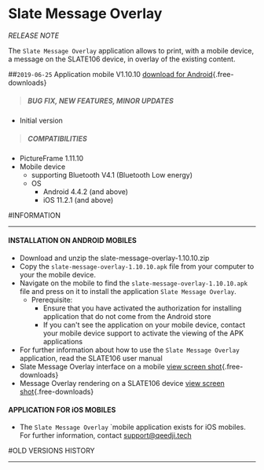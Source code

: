 # Slate Message Overlay
*RELEASE NOTE*

The `Slate Message Overlay` application allows to print, with a mobile device, a message on the SLATE106 device, in overlay of the existing content.
    
##`2019-06-25` Application mobile V1.10.10 [download for Android](slate106/slate-message-overlay/slate-message-overlay-1.10.10.zip){.free-downloads} 
>##### **BUG FIX, NEW FEATURES, MINOR UPDATES**
- Initial version    
>##### **COMPATIBILITIES**
- PictureFrame 1.11.10
- Mobile device 
    - supporting Bluetooth V4.1 (Bluetooth Low energy)
    - OS
        - Android 4.4.2 (and above)
        - iOS 11.2.1 (and above)

#INFORMATION
***********************************************************************
#### **INSTALLATION ON ANDROID MOBILES**  
- Download and unzip the slate-message-overlay-1.10.10.zip 
- Copy the `slate-message-overlay-1.10.10.apk` file from your computer to your the mobile device. 
- Navigate on the mobile to find the  `slate-message-overlay-1.10.10.apk` file and press on it to install the application `Slate Message Overlay`.
    - Prerequisite: 
        - Ensure that you have activated the authorization for installing application that do not come from the Android store
        - If you can't see the application on your mobile device, contact your mobile device support to activate the viewing of the APK applications     
- For further information about how to use the `Slate Message Overlay` application, read the SLATE106 user manual  
- Slate Message Overlay interface on a mobile [view screen shot](slate106/slate-message-overlay/slate106-smo1.png){.free-downloads}
- Message Overlay rendering on a SLATE106 device [view screen shot](slate106/slate-message-overlay/slate-message-overlay-slate-rendering.png){.free-downloads}

#### **APPLICATION FOR iOS MOBILES**  
- The `Slate Message Overlay` `mobile application exists for iOS mobiles. For further information, contact support@qeedji.tech 

#OLD VERSIONS HISTORY
***********************************************************************

